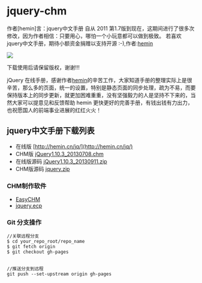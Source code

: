 jquery-chm
==========


作者[hemin]言：jquery中文手册 自从 2011 第1.7版到现在，这期间进行了很多次修改，因为作者相信：只要用心，哪怕一个小玩意都可以做到极致。
若喜欢 jquery中文手册，期待小额资金捐赠以支持开源 :-),作者:[hemin](http://hemin.cn)

[<img src="https://img.alipay.com/sys/personalprod/style/mc/btn-index.png">](http://me.alipay.com/hemin123)

下载使用后请保留版权，谢谢!!!

jQuery 在线手册，感谢作者[hemin](http://hemin.cn)的辛苦工作，大家知道手册的整理实际上是很辛苦，那么多的页面，统一的设置，特别是静态页面的同步处理，疏为不易，而要保持版本上的同步更新，就更加困难重重，没有坚强毅力的人是坚持不下来的，当然大家可以提意见和反馈帮助 hemin 更快更好的完善手册，有钱出钱有力出力，也祝愿国人的前端事业进展的红红火火！

## jquery中文手册下载列表

- 在线版 [http://hemin.cn/jq/](http://hemin.cn/jq/)
- CHM版 [jQuery1.10.3_20130708.chm](http://hemin.cn/jq/downloads/jQuery1.10.3_20130708.chm)
- 在线版源码 [jQuery1.10.3_20130911.zip](http://hemin.cn/jq/downloads/jQuery1.10.3_20130911.zip)
- CHM版源码 [jquery.zip](http://hemin.cn/jq/downloads/jquery.zip)


### CHM制作软件

- [EasyCHM](http://hemin.cn/jq/downloads/EasyCHM.zip)
- [jquery.ecp](http://hemin.cn/jq/downloads/jquery.ecp)


### Git 分支操作

    //关联远程分支
    $ cd your_repo_root/repo_name
    $ git fetch origin
    $ git checkout gh-pages


    //推送分支到远程
    git push --set-upstream origin gh-pages
